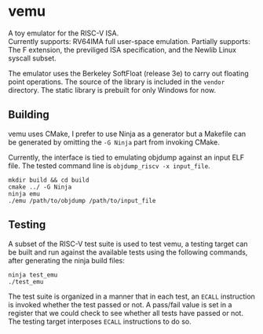 # vemu

A toy emulator for the RISC-V ISA.  
Currently supports: RV64IMA full user-space emulation.
Partially supports: The F extension, the previliged ISA specification, and the
Newlib Linux syscall subset.

The emulator uses the Berkeley SoftFloat (release 3e) to carry out floating
point operations. The source of the library is included in the `vendor`
directory. The static library is prebuilt for only Windows for now.

## Building

vemu uses CMake, I prefer to use Ninja as a generator but a Makefile can be
generated by omitting the `-G Ninja` part from invoking CMake.

Currently, the interface is tied to emulating objdump against an input ELF file.
The tested command line is `objdump_riscv -x input_file`.

```
mkdir build && cd build
cmake ../ -G Ninja
ninja emu
./emu /path/to/objdump /path/to/input_file
```

## Testing

A subset of the RISC-V test suite is used to test vemu, a testing target can be
built and run against the available tests using the following commands, after
generating the ninja build files:

```
ninja test_emu
./test_emu
```

The test suite is organized in a manner that in each test, an `ECALL` 
instruction is invoked whether the test passed or not. A pass/fail value is set
in a register that we could check to see whether all tests have passed or not.
The testing target interposes `ECALL` instructions to do so.
